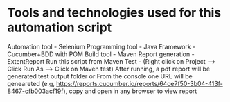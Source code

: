 # Tools and technologies used for this automation script
Automation tool - Selenium
Programming tool - Java
Framework - Cucumber+BDD with POM
Build tool - Maven
Report generation - ExtentReport
Run this script from Maven Test - (Right click on Project --> Click Run As --> Click on Maven test)
After running, a pdf report will be generated test output folder
                   or
From the console one URL will be geneareted (e.g, https://reports.cucumber.io/reports/64ce7f50-3b04-413f-8467-cfb003acf19f), copy and open in any browser to view report
